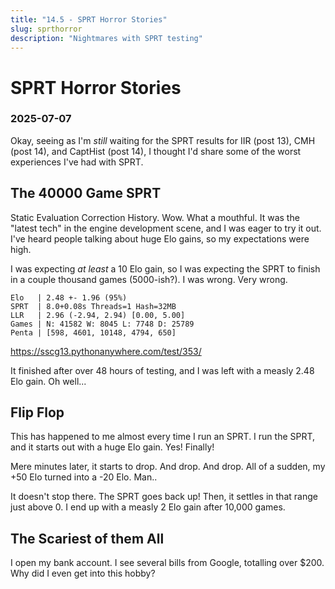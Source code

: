 ```yaml
---
title: "14.5 - SPRT Horror Stories"
slug: sprthorror
description: "Nightmares with SPRT testing"
---
```


# SPRT Horror Stories
### 2025-07-07

Okay, seeing as I'm *still* waiting for the SPRT results for IIR (post 13), CMH (post 14), and CaptHist (post 14), I thought I'd share some of the worst experiences I've had with SPRT.

## The 40000 Game SPRT

Static Evaluation Correction History. Wow. What a mouthful. It was the "latest tech" in the engine development scene, and I was eager to try it out. I've heard people talking about huge Elo gains, so my expectations were high.

I was expecting *at least* a 10 Elo gain, so I was expecting the SPRT to finish in a couple thousand games (5000-ish?). I was wrong. Very wrong.

```
Elo   | 2.48 +- 1.96 (95%)
SPRT  | 8.0+0.08s Threads=1 Hash=32MB
LLR   | 2.96 (-2.94, 2.94) [0.00, 5.00]
Games | N: 41582 W: 8045 L: 7748 D: 25789
Penta | [598, 4601, 10148, 4794, 650]
```
https://sscg13.pythonanywhere.com/test/353/

It finished after over 48 hours of testing, and I was left with a measly 2.48 Elo gain. Oh well...

## Flip Flop

This has happened to me almost every time I run an SPRT. I run the SPRT, and it starts out with a huge Elo gain. Yes! Finally!

Mere minutes later, it starts to drop. And drop. And drop. All of a sudden, my +50 Elo turned into a -20 Elo. Man..

It doesn't stop there. The SPRT goes back up! Then, it settles in that range just above 0. I end up with a measly 2 Elo gain after 10,000 games.

## The Scariest of them All

I open my bank account. I see several bills from Google, totalling over $200. Why did I even get into this hobby?
